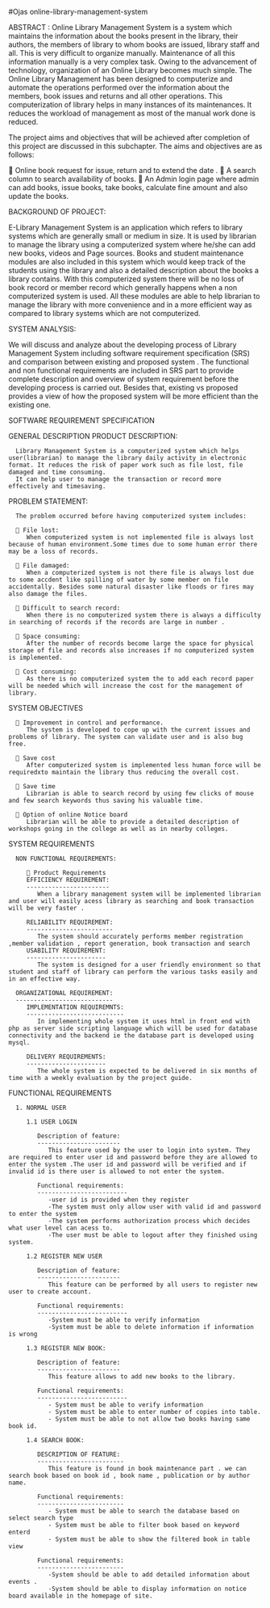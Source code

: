 #Ojas online-library-management-system

ABSTRACT : 
Online Library Management System is a system which maintains the information about the books present in the library, their authors, the members of library to whom books are issued, library staff and all. This is very difficult to organize manually. Maintenance of all this information manually is a very complex task. Owing to the advancement of technology, organization of an Online Library becomes much simple. The Online Library Management has been designed to computerize and automate the operations performed over the information about the members, book issues and returns and all other operations. This computerization of library helps in many instances of its maintenances. It reduces the workload of management as most of the manual work done is reduced.

The project aims and objectives that will be achieved after completion of this project are discussed in this subchapter. The aims and objectives are as follows:

 Online book request for issue, return and to extend the date .
 A search column to search availability of books.
 An Admin login page where admin can add books, issue books, take books, calculate fine amount and also update the books.

BACKGROUND OF PROJECT:

E-Library Management System is an application which refers to library systems which are generally small or medium in size. It is used by librarian to manage the library using a computerized system where he/she can add new books, videos and Page sources. Books and student maintenance modules are also included in this system which would keep track of the students using the library and also a detailed description about the books a library contains. With this computerized system there will be no loss of book record or member record which generally happens when a non computerized system is used. All these modules are able to help librarian to manage the library with more convenience and in a more efficient way as compared to library systems which are not computerized.

SYSTEM ANALYSIS:

We will discuss and analyze about the developing process of Library Management System including software requirement specification (SRS) and comparison between existing and proposed system . The functional and non functional requirements are included in SRS part to provide complete description and overview of system requirement before the developing process is carried out. Besides that, existing vs proposed provides a view of how the proposed system will be more efficient than the existing one.

SOFTWARE REQUIREMENT SPECIFICATION

   GENERAL DESCRIPTION PRODUCT DESCRIPTION:

      Library Management System is a computerized system which helps user(librarian) to manage the library daily activity in electronic format. It reduces the risk of paper work such as file lost, file damaged and time consuming.
      It can help user to manage the transaction or record more effectively and timesaving.

   PROBLEM STATEMENT:

      The problem occurred before having computerized system includes:

       File lost:
         When computerized system is not implemented file is always lost because of human environment.Some times due to some human error there may be a loss of records.

       File damaged:
         When a computerized system is not there file is always lost due to some accdent like spilling of water by some member on file accidentally. Besides some natural disaster like floods or fires may also damage the files.
   
       Difficult to search record:
         When there is no computerized system there is always a difficulty in searching of records if the records are large in number .
   
       Space consuming:
         After the number of records become large the space for physical storage of file and records also increases if no computerized system is implemented.

       Cost consuming:
         As there is no computerized system the to add each record paper will be needed which will increase the cost for the management of library.
    
   SYSTEM OBJECTIVES
   
       Improvement in control and performance. 
         The system is developed to cope up with the current issues and problems of library. The system can validate user and is also bug free.
         
       Save cost
         After computerized system is implemented less human force will be requiredxto maintain the library thus reducing the overall cost.
         
       Save time
         Librarian is able to search record by using few clicks of mouse and few search keywords thus saving his valuable time.
         
       Option of online Notice board
         Librarian will be able to provide a detailed description of workshops going in the college as well as in nearby colleges.
         
   SYSTEM REQUIREMENTS
   
      NON FUNCTIONAL REQUIREMENTS:
      
          Product Requirements
         EFFICIENCY REQUIREMENT:
         -----------------------
            When a library management system will be implemented librarian and user will easily acess library as searching and book transaction will be very faster .
         
         RELIABILITY REQUIREMENT:
         ------------------------
            The system should accurately performs member registration ,member validation , report generation, book transaction and search
         USABILITY REQUIREMENT:
         ----------------------
            The system is designed for a user friendly environment so that student and staff of library can perform the various tasks easily and in an effective way.
      
      ORGANIZATIONAL REQUIREMENT:
      ---------------------------
         IMPLEMENTATION REQUIREMNTS:
         ---------------------------
            In implementing whole system it uses html in front end with php as server side scripting language which will be used for database connectivity and the backend ie the database part is developed using mysql.

         DELIVERY REQUIREMENTS:
         ----------------------
            The whole system is expected to be delivered in six months of time with a weekly evaluation by the project guide.

   FUNCTIONAL REQUIREMENTS
   
      1. NORMAL USER
     
         1.1 USER LOGIN
        
            Description of feature:
            -----------------------
               This feature used by the user to login into system. They are required to enter user id and password before they are allowed to enter the system .The user id and password will be verified and if invalid id is there user is allowed to not enter the system. 
               
            Functional requirements:
            -------------------------
               -user id is provided when they register
               -The system must only allow user with valid id and password to enter the system
               -The system performs authorization process which decides what user level can acess to.
               -The user must be able to logout after they finished using system.
               
         1.2 REGISTER NEW USER
        
            Description of feature:
            -----------------------
               This feature can be performed by all users to register new user to create account.
               
            Functional requirements:
            -------------------------
               -System must be able to verify information
               -System must be able to delete information if information is wrong
               
         1.3 REGISTER NEW BOOK:
         
            Description of feature:
            -----------------------
               This feature allows to add new books to the library.
               
            Functional requirements:
            -------------------------
               - System must be able to verify information
               - System must be able to enter number of copies into table.
               - System must be able to not allow two books having same book id.
            
         1.4 SEARCH BOOK:
         
            DESCRIPTION OF FEATURE:
            ------------------------
               This feature is found in book maintenance part . we can search book based on book id , book name , publication or by author name.
               
            Functional requirements:
            ------------------------
               - System must be able to search the database based on select search type
               - System must be able to filter book based on keyword enterd
               - System must be able to show the filtered book in table view
               
            Functional requirements:
            ------------------------
               -System should be able to add detailed information about events .
               -System should be able to display information on notice board available in the homepage of site.      
